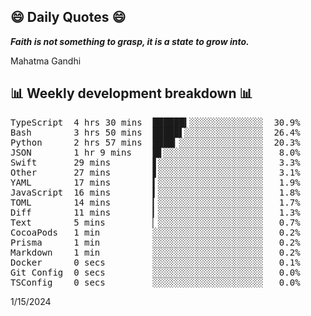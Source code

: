 ## 😄 Daily Quotes 😄

_**Faith is not something to grasp, it is a state to grow into.**_

Mahatma Gandhi



## 📊 Weekly development breakdown 📊

<pre>TypeScript  4 hrs 30 mins  ██████▍░░░░░░░░░░░░░░  30.9%
Bash        3 hrs 50 mins  █████▌░░░░░░░░░░░░░░░  26.4%
Python      2 hrs 57 mins  ████▎░░░░░░░░░░░░░░░░  20.3%
JSON        1 hr 9 mins    █▋░░░░░░░░░░░░░░░░░░░   8.0%
Swift       29 mins        ▋░░░░░░░░░░░░░░░░░░░░   3.3%
Other       27 mins        ▋░░░░░░░░░░░░░░░░░░░░   3.1%
YAML        17 mins        ▍░░░░░░░░░░░░░░░░░░░░   1.9%
JavaScript  16 mins        ▍░░░░░░░░░░░░░░░░░░░░   1.8%
TOML        14 mins        ▎░░░░░░░░░░░░░░░░░░░░   1.7%
Diff        11 mins        ▎░░░░░░░░░░░░░░░░░░░░   1.3%
Text        5 mins         ▏░░░░░░░░░░░░░░░░░░░░   0.7%
CocoaPods   1 min          ░░░░░░░░░░░░░░░░░░░░░   0.2%
Prisma      1 min          ░░░░░░░░░░░░░░░░░░░░░   0.2%
Markdown    1 min          ░░░░░░░░░░░░░░░░░░░░░   0.2%
Docker      0 secs         ░░░░░░░░░░░░░░░░░░░░░   0.1%
Git Config  0 secs         ░░░░░░░░░░░░░░░░░░░░░   0.0%
TSConfig    0 secs         ░░░░░░░░░░░░░░░░░░░░░   0.0%</pre>

1/15/2024